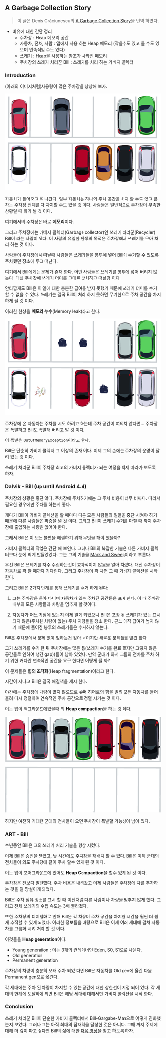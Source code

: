 ## A Garbage Collection Story

> 이 글은 Denis Crăciunescu의 [A Garbage Collection Story](https://proandroiddev.com/a-garbage-collection-story-2421b96e4c84)을 번역 하였다.

- 비유에 대한 간단 정리 
  - 주차장 : Heap 메모리 공간 
  - 자동차, 전차, 사람 : 앱에서 사용 하는 Heap 메모리 (작을수도 있고 클 수도 있으며 연속적일 수도 있다)
  - 쓰레기 : Heap을 사용하는 참조가 사라진 메모리 
  - 주차장의 쓰레기 처리꾼 Bill : 쓰레기를 처리 하는 가베지 콜렉터  

### Introduction 

(아래의 이미지처럼)사용량이 많은 주차장을 상상해 보자. 

![parking lot](./images/1_I-FJsbHZS5Ca5mZLBmAmLA.png)

자동차가 들어오고 또 나간다. 일부 자동차는 하나의 주차 공간을 차지 할 수도 있고 큰 차는 주차장 전체를 다 차지할 수도 있을 것 이다. 사람들은 일반적으로 주차장이 부족한 상황일 때 화가 날 것 이다. 

여기에서의 주차장은 바로 **메모리**이다. 

그리고 주차장에는 가베지 콜렉터(Garbage collector)인 쓰레기 처리꾼(Recycler) Bill이 라는 사람이 있다. 이 사람의 유일한 인생의 목적은 주차장에서 쓰레기를 모아 처리 하는 것 이다. 

사람들이 주차장에서 떠날때 사람들은 쓰레기들을 봉투에 넣어 Bill이 수거할 수 있도록 주차했던 장소에 두고 떠난다. 

여기에서 Bill에게는 문제가 존재 한다. 어떤 사람들은 쓰레기를 봉투에 넣어 버리지 않는다. 대신 주차장에 쓰레기 더미를 그대로 방치하고 떠날것 이다. 

안타깝게도 Bill은 이 일에 대한 충분한 급여를 받지 못했기 때문에 쓰레기 더미를 수거 할 수 없을 수 있다. 쓰레기는 결국 Bill이 처리 하지 못하면 무기한으로 주차 공간을 차지하게 될 것 이다. 

이러한 현상을 **메모리 누수**(Memory leak)라고 한다. 

![garbage in lots](./images/1_1stDKnc7zN_Brbfq8ERtQQ.png)

주차장에 온 자동차는 주차를 시도 하려고 하는데 주차 공간이 여의치 않다면... 주차장은 폭발하고 Bill도 폭발해 버리고 말 것 이다.

이 폭발은 `OutOfMemoryException`이라고 한다. 

Bill은 단순히 가비지 콜렉터 그 이상의 존재 이다. 이제 그의 손에는 주차장의 운명이 달려 있는 것 이다. 

쓰레기 처리꾼 Bill이 주차장 최고의 가비지 콜렉터가 되는 여정을 이제 따라가 보도록 하자. 

### Dalvik - Bill (up until Android 4.4)

주차장의 상황은 좋진 않다. 주차장에 주차하기에는 그 주차 비용이 너무 비싸다. 따라서 필요한 경우에만 주차를 하는게 좋다.

게다가 Bill이 가비지 콜렉션을 할 때마다 다른 모든 사람들의 일들을 중단 시켜야 하기 때문에 다른 사람들은 짜증을 낼 것 이다. 그리고 Bill이 쓰레기 수거를 마칠 때 까지 주차장에 출입하는 차량은 없어야 한다. 

그래서 Bill은 이 모든 불편을 해결하기 위해 무엇을 해야 했을까? 

가비지 콜렉터의 작업은 간단 해 보인다. 그러나 Bill의 복잡한 기술은 다른 가비지 콜렉터보다 눈에 띄게 만들었었다. 그는 그의 기술을 [Mark and Sweep](https://www.geeksforgeeks.org/mark-and-sweep-garbage-collection-algorithm/)이라고 부른다. 

우선 Bill은 쓰레기를 자주 수집하는것이 효과적이지 않음을 알아 차렸다. 대신 주차장이 자동차로 꽉 찰 때까지 기다린다. 그리고 주차장이 꽉 차면 그 때 가비지 콜렉션을 시작 한다. 

그리고 Bill은 2가지 단계를 통해 쓰레기를 수거 하게 된다:

1. 그는 주차장을 돌아 다니며 자동차가 있는 주차된 공간들을 표시 한다. 이 때 주차장 내부의 모든 사람들과 차량을 멈추게 할 것이다.

2. 자동차가 어느 지점에 있는지 이제 알게 되었으니 Bill은 포장 된 쓰레기가 있는 표시 되지 않은(주차된 차량이 없는) 주차 지점들을 청소 한다. 근느 아직 급여가 높지 않기 때문에 풀어진 봉투의 쓰레기들은 수거하지 않는다. 

Bill은 주차장에서 문제 없이 일하는것 같아 보이지만 새로운 문제들을 발견 한다. 

그가 쓰레기를 수거 한 뒤 주차장에는 많은 틈(쓰레기 수거를 완료 했지만 그렇지 않은 공간들로 인하여 생긴 gap))들이 남아 있었다. 만약 군대가 와서 그들의 전차를 주차 하기 위한 커다란 연속적인 공간을 요구 한다면 어떻게 될 까? 

이 문제들은 **힙의 조각화**(Heap fragmentation)이라고 한다. 

시간이 지나고 Bill은 결국 해결책을 제시 한다. 

야간에는 주차장에 차량이 많지 않으므로 슈퍼 히어로의 힘을 빌려 모든 자동차를 들어올려 다시 정렬하여 연속적인 주차 공간으로 정렬 시키는 것 이다. 

이는 앱이 백그라운드에있을때 의 **Heap compaction**을 하는 것 이다.

![compacted parking lot](./images/1_wMO_bQoEeQO4qGYnJVq9mw.png)

하지만 여전히 거대한 군대의 전차들이 오면 주차장이 폭발할 가능성이 남아 있다. 

### ART - Bill 

수년동안 Bill은 그의 쓰레기 처리 기술을 향상 시켰다. 

이제 Bill은 승진을 받았고, 낮 시간에도 주차장을 재배치 할 수 있다. Bill은 이제 군대의 전차들이 와도 주차장에 같이 주차 할수 있게 된 것 이다. 

이는 앱이 포어그라운드에 있어도 **Heap Compaction**을 할수 있게 된 것 이다. 

주차장은 전보다 발전했다. 주차 비용은 내려갔고 이제 사람들은 주차장에 차를 추자하는 것을 덜 망설이게 되었다. 

Bill은 주차 점유 장소를 표시 할 때 이전처럼 다른 사람이나 차량을 멈추지 않게 했다. 그리고 전체 쓰레기의 수집 속도는 3배 빨라졌다. 

또한 주차장의 디지털화로 인해 Bill은 각 차량이 주차 공간을 차지한 시간을 훨씬 더 쉽게 추적할 수 있게 되었다. 이러한 정보들을 바탕으로 Bill은 이제 여러 세대애 걸쳐 자동차를 그룹화 시켜 처리 할 것 이다. 

이것들을 **Heap generation**이다. 

- Young generation : 이는 3개의 컨테이너인 Eden, S0, S1으로 나뉜다. 
- Old generation
- Permanent generation

주차장의 차량이 충분히 오래 주차 되었 다면 Bill은 자동차를 Old gen에 옳긴 다음 Permanent gen으로 옳긴다. 

각 세대에는 주차 된 차량이 차지할 수 있는 공간에 대한 상한선이 지정 되어 있다. 각 세대의 한계에 도달하게 되면 Bill은 해당 세대에 대해서만 가비지 콜렉션을 시작 한다. 

### Conclusion

쓰레기 처리꾼 Bill이 단순한 가비지 콜렉터에서 Bill-Gargabe-Man으로 어떻게 진화했는지 보았다. 그러나 그는 아직 최대의 잠재력을 달성한 것은 아니다. 그때 까지 주제에 대해 더 깊이 파고 싶다면 Bill의 삶에 대한 [다음 영상](https://youtu.be/oKMsPrDMprE)을 참고 하도록 하자. 